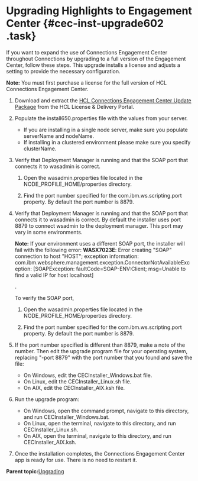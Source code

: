 # Upgrading Highlights to Engagement Center {#cec-inst-upgrade602 .task}

If you want to expand the use of Connections Engagement Center throughout Connections by upgrading to a full version of the Engagement Center, follow these steps. This upgrade installs a license and adjusts a setting to provide the necessary configuration.

**Note:** You must first purchase a license for the full version of HCL Connections Engagement Center.

1.  Download and extract the [HCL Connections Engagement Center Update Package](https://hclsoftware.flexnetoperations.com/flexnet/operationsportal/DownloadSearchPage.action?search=cec-installer-6.5.0.0.zip&resultType=Files&sortBy=relevance&listButton=Search) from the HCL License & Delivery Portal.

2.  Populate the install650.properties file with the values from your server.

    -   If you are installing in a single node server, make sure you populate serverName and nodeName.
    -   If installing in a clustered environment please make sure you specify clusterName.
3.  Verify that Deployment Manager is running and that the SOAP port that connects it to wasadmin is correct.

    1.  Open the wasadmin.properties file located in the NODE\_PROFILE\_HOME/properties directory.

    2.  Find the port number specified for the com.ibm.ws.scripting.port property. By default the port number is 8879.

4.  Verify that Deployment Manager is running and that the SOAP port that connects it to wasadmin is correct. By default the installer uses port 8879 to connect wsadmin to the deployment manager. This port may vary in some environments.

    **Note:** If your environment uses a different SOAP port, the installer will fail with the following error: **WASX7023E**: Error creating "SOAP" connection to host "HOST"; exception information: com.ibm.websphere.management.exception.ConnectorNotAvailableException: \[SOAPException: faultCode=SOAP-ENV:Client; msg=Unable to find a valid IP for host localhost\]

    .

    To verify the SOAP port,

    1.  Open the wasadmin.properties file located in the NODE\_PROFILE\_HOME/properties directory.

    2.  Find the port number specified for the com.ibm.ws.scripting.port property. By default the port number is 8879.

5.  If the port number specified is different than 8879, make a note of the number. Then edit the upgrade program file for your operating system, replacing "-port 8879" with the port number that you found and save the file:

    -   On Windows, edit the CECInstaller\_Windows.bat file.
    -   On Linux, edit the CECInstaller\_Linux.sh file.
    -   On AIX, edit the CECInstaller\_AIX.ksh file.
6.  Run the upgrade program:

    -   On Windows, open the command prompt, navigate to this directory, and run CECInstaller\_Windows.bat.
    -   On Linux, open the terminal, navigate to this directory, and run CECInstaller\_Linux.sh.
    -   On AIX, open the terminal, navigate to this directory, and run CECInstaller\_AIX.ksh.
7.  Once the installation completes, the Connections Engagement Center app is ready for use. There is no need to restart it.


**Parent topic:**[Upgrading](../../connectors/icec/cec-inst-upgrade.md)


